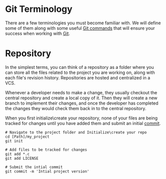 #  Git Terminology

There are a few terminologies you must become familiar with. We will define some of them along with some useful [Git commands](/GitCommands.md) that will ensure your success when working with [Git](ImprovingProductivityCompetitiveness.md#git).

# Repository
In the simplest terms, you can think of a repository as a folder where you can store all the files related to the project you are working on, along with each file's revision history. Repositories are hosted and centralized in a VCS.

Whenever a developer needs to make a change, they usually checkout the central repository and create a local copy of it. Then they will create a new branch to implement their changes, and once the developer has completed the changes they would check them back in to the central repository.

When you first initialize\create your repository, none of your files are being tracked for changes until you have added them and submit an initial [commit](/GitCommands.md#1-commit).
```
# Navigate to the project folder and Initialize\create your repo
cd [Path]/my_project
git init

# Add files to be tracked for changes
git add *.c
git add LICENSE

# Submit the intial commit
git commit -m 'Intial project version'
```

